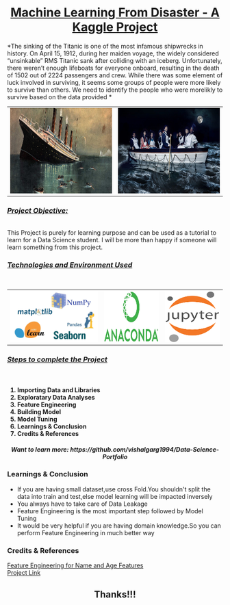 <div id="top">
<a href="https://www.kaggle.com/c/titanic"><h1><center>Machine Learning From Disaster - A Kaggle Project</h1></center></a>
*The sinking of the Titanic is one of the most infamous shipwrecks in history. On April 15, 1912, during her maiden voyage, the widely considered “unsinkable” RMS Titanic sank after colliding with an iceberg. Unfortunately, there weren’t enough lifeboats for everyone onboard, resulting in the death of 1502 out of 2224 passengers and crew. While there was some element of luck involved in surviving, it seems some groups of people were more likely to survive than others. We need to identify the people who were morelikly to survive based on the data provided *
<table><tr>
<td> <img src="images/Titanic Sinks.jpg" alt="Titanic Sinking" style="width: 550px;height:200px"/> </td>
<td> <img src="images/Titanic Sinks1.jpg" alt="People saving their lives" style="width: 550px;height:200px"/> </td>
</tr></table>

<h3><u><i>Project Objective:</h3></u></i><br>
This Project is purely for learning purpose and can be used as a tutorial to learn for a Data Science student. I will be more than happy if someone will learn something from this project. 

<h3><u><i>Technologies and Environment Used</h3></u></i><br>
<table><tr>
<td> <img src="images/Technologies.jpg" alt="Libraries used" style="width: 400px;height:120px"/> </td>
<td> <img src="images/Anaconda.png" alt="Environment" style="width: 250px;height:120px"/> </td>
<td> <img src="images/Jupyter.png" alt="For Writing Code" style="width: 250px;height:120px"/> </td>
</tr></table>

<h3><u><i>Steps to complete the Project</h3></u></i><br>
<ol>
<h4>
<li>Importing Data and Libraries</li>
<li>Exploratary Data Analyses<br></li>
<li>Feature Engineering<br></li>
<li>Building Model<br></li>
<li>Model Tuning<br></li>
<li>Learnings & Conclusion<br></li>
<li>Credits & References<br></li>
</h4>
</ol>
<center><h4><i>Want to learn more: <a href"https://github.com/vishalgarg1994">https://github.com/vishalgarg1994/Data-Science-Portfolio</a></i></h4><center>
</div>


<h3>Learnings & Conclusion</h3>
<ul>
   <li>If you are having small dataset,use cross Fold.You shouldn't split the data into train and test,else model learning will be impacted inversely</li> 
    <li>You always have to take care of Data Leakage</li>
    <li>Feature Engineering is the most important step followed by Model Tuning</li>
    <li>It would be very helpful if you are having domain knowledge.So you can perform Feature Engineering in much better way</li>
</ul>

<h3>Credits & References</h3>
<a href="https://github.com/ahmedbesbes/How-to-score-0.8134-in-Titanic-Kaggle-Challenge/blob/master/article_1.ipynb">
Feature Engineering for Name and Age Features </a><br>
<a href = "https://www.kaggle.com/c/titanic/">Project Link</a>
<p><center><h2>Thanks!!! <h2></center><p>
